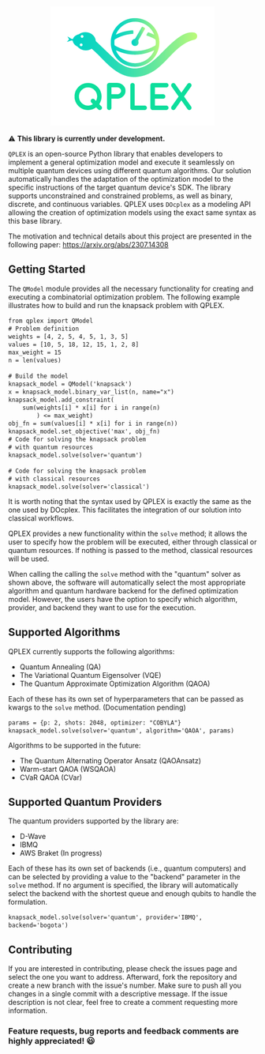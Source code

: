 <p align="center">
  <img src="assets/QPLEX_logo.png?raw=true" alt="QPLEX"/>
</p>

⚠️ **This library is currently under development.**

`QPLEX` is an open-source Python library that enables developers to implement a general optimization model and execute it seamlessly on multiple quantum devices using different quantum algorithms. Our solution automatically handles the adaptation of the optimization model to the specific instructions of the target quantum device's SDK. The library supports unconstrained and constrained problems, as well as binary, discrete, and continuous variables. QPLEX uses `DOcplex` as a modeling API allowing the creation of optimization models using the exact same syntax as this base library. 

The motivation and technical details about this project are presented in the following paper: https://arxiv.org/abs/2307.14308

## Getting Started

The `QModel` module provides all the necessary functionality for creating and executing a combinatorial optimization problem. The following example illustrates how to build and run the knapsack problem with QPLEX.

```python3
from qplex import QModel
# Problem definition
weights = [4, 2, 5, 4, 5, 1, 3, 5]
values = [10, 5, 18, 12, 15, 1, 2, 8]
max_weight = 15
n = len(values)

# Build the model
knapsack_model = QModel('knapsack')
x = knapsack_model.binary_var_list(n, name="x")
knapsack_model.add_constraint(
    sum(weights[i] * x[i] for i in range(n)
        ) <= max_weight)
obj_fn = sum(values[i] * x[i] for i in range(n))
knapsack_model.set_objective('max', obj_fn)
# Code for solving the knapsack problem
# with quantum resources
knapsack_model.solve(solver='quantum')

# Code for solving the knapsack problem
# with classical resources
knapsack_model.solve(solver='classical')
```
It is worth noting that the syntax used by QPLEX is exactly the same as the one used by DOcplex. This facilitates the integration of our solution into classical workflows.

QPLEX provides a new functionality within the `solve` method; it allows the user to specify how the problem will be executed, either through classical or quantum resources. If nothing is passed to the method, classical resources will be used. 

When calling the calling the `solve` method with the "quantum" solver as shown above, the software will automatically select the most appropriate algorithm and quantum hardware backend for the defined optimization model. However, the users have the option to specify which algorithm, provider, and backend they want to use for the execution.

## Supported Algorithms

QPLEX currently supports the following algorithms:

- Quantum Annealing (QA)
- The Variational Quantum Eigensolver (VQE)
- The Quantum Approximate Optimization Algorithm (QAOA)

Each of these has its own set of hyperparameters that can be passed as kwargs to the `solve` method. (Documentation pending)

```python3
params = {p: 2, shots: 2048, optimizer: "COBYLA"}
knapsack_model.solve(solver='quantum', algorithm='QAOA', params)
```

Algorithms to be supported in the future:
- The Quantum Alternating Operator Ansatz (QAOAnsatz)
- Warm-start QAOA (WSQAOA)
- CVaR QAOA (CVar)

## Supported Quantum Providers

The quantum providers supported by the library are:
- D-Wave
- IBMQ
- AWS Braket (In progress)

Each of these has its own set of backends (i.e., quantum computers) and can be selected by providing a value to the "backend" parameter in the `solve` method. If no argument is specified, the library will automatically select the backend with the shortest queue and enough qubits to handle the formulation.

```python3
knapsack_model.solve(solver='quantum', provider='IBMQ', backend='bogota')
```

## Contributing

If you are interested in contributing, please check the issues page and select the one you want to address. Afterward, fork the repository and create a new branch with the issue's number. Make sure to push all you changes in a single commit with a descriptive message. If the issue description is not clear, feel free to create a comment requesting more information.

### Feature requests, bug reports and feedback comments are highly appreciated! 😃
